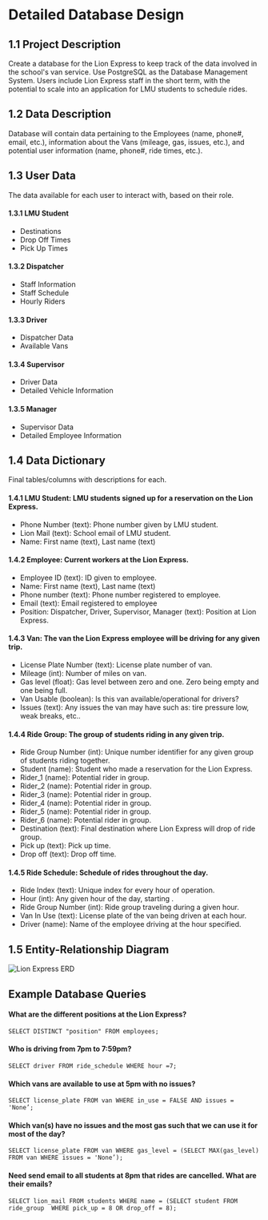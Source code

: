 # Detailed Database Design

## 1.1 Project Description
Create a database for the Lion Express to keep track of the data involved in the school's van service. Use PostgreSQL as the Database Management System. Users include Lion Express staff in the short term, with the potential to scale into an application for LMU students to schedule rides.

## 1.2 Data Description
Database will contain data pertaining to the Employees (name, phone#, email, etc.), information about the Vans (mileage, gas, issues, etc.), and potential user information (name, phone#, ride times, etc.).

## 1.3 User Data
The data available for each user to interact with, based on their role.

#### 1.3.1 LMU Student
* Destinations
* Drop Off Times
* Pick Up Times

#### 1.3.2 Dispatcher
* Staff Information
* Staff Schedule
* Hourly Riders

#### 1.3.3 Driver
* Dispatcher Data
* Available Vans

#### 1.3.4 Supervisor
* Driver Data
* Detailed Vehicle Information

#### 1.3.5 Manager
* Supervisor Data
* Detailed Employee Information

## 1.4 Data Dictionary
Final tables/columns with descriptions for each.

#### 1.4.1 LMU Student: LMU students signed up for a reservation on the Lion Express.
* Phone Number (text): Phone number given by LMU student.
* Lion Mail (text): School email of LMU student.
* Name: First name (text), Last name (text)

#### 1.4.2 Employee: Current workers at the Lion Express.
* Employee ID (text): ID given to employee.
* Name: First name (text), Last name (text)
* Phone number (text): Phone number registered to employee.
* Email (text): Email registered to employee
* Position: Dispatcher, Driver, Supervisor, Manager (text): Position at Lion Express.

#### 1.4.3 Van: The van the Lion Express employee will be driving for any given trip.
* License Plate Number (text): License plate number of van.
* Mileage (int): Number of miles on van.
* Gas level (float): Gas level between zero and one. Zero being empty and one being full.
* Van Usable (boolean): Is this van available/operational for drivers?
* Issues (text): Any issues the van may have such as: tire pressure low, weak breaks, etc..

#### 1.4.4 Ride Group: The group of students riding in any given trip.
* Ride Group Number (int): Unique number identifier for any given group of students riding together.
* Student (name): Student who made a reservation for the Lion Express.
* Rider_1 (name): Potential rider in group.
* Rider_2 (name): Potential rider in group.
* Rider_3 (name): Potential rider in group.
* Rider_4 (name): Potential rider in group.
* Rider_5 (name): Potential rider in group.
* Rider_6 (name): Potential rider in group.
* Destination (text): Final destination where Lion Express will drop of ride group.
* Pick up (text): Pick up time.
* Drop off (text): Drop off time.

#### 1.4.5 Ride Schedule: Schedule of rides throughout the day.
* Ride Index (text): Unique index for every hour of operation.
* Hour (int): Any given hour of the day, starting .
* Ride Group Number (int): Ride group traveling during a given hour.
* Van In Use (text): License plate of the van being driven at each hour.
* Driver (name): Name of the employee driving at the hour specified.

## 1.5 Entity-Relationship Diagram
![Lion Express ERD](https://raw.githubusercontent.com/BenProtusSmith/csmi-486/master/LionExpressERD.png)

## Example Database Queries
#### What are the different positions at the Lion Express?

`SELECT DISTINCT "position" FROM employees;`

#### Who is driving from 7pm to 7:59pm?

`SELECT driver FROM ride_schedule WHERE hour =7;`

#### Which vans are available to use at 5pm with no issues?

`SELECT license_plate FROM van WHERE in_use = FALSE AND issues = 'None’;`

#### Which van(s) have no issues and the most gas such that we can use it for most of the day?

`SELECT license_plate FROM van WHERE gas_level = (SELECT MAX(gas_level) FROM van WHERE issues = 'None’);`

#### Need send email to all students at 8pm that rides are cancelled. What are their emails?

`SELECT lion_mail FROM students WHERE name = (SELECT student FROM ride_group  WHERE pick_up = 8 OR drop_off = 8);`

